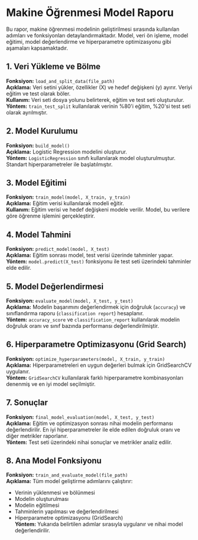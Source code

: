 # Makine Öğrenmesi Model Raporu

Bu rapor, makine öğrenmesi modelinin geliştirilmesi sırasında kullanılan adımları ve fonksiyonları detaylandırmaktadır. Model, veri ön işleme, model eğitimi, model değerlendirme ve hiperparametre optimizasyonu gibi aşamaları kapsamaktadır.

## 1. Veri Yükleme ve Bölme
**Fonksiyon:** `load_and_split_data(file_path)`  
**Açıklama:** Veri setini yükler, özellikler (X) ve hedef değişkeni (y) ayırır. Veriyi eğitim ve test olarak böler.  
**Kullanım:** Veri seti dosya yolunu belirterek, eğitim ve test seti oluşturulur.  
**Yöntem:** `train_test_split` kullanılarak verinin %80'i eğitim, %20'si test seti olarak ayrılmıştır.

## 2. Model Kurulumu
**Fonksiyon:** `build_model()`  
**Açıklama:** Logistic Regression modelini oluşturur.  
**Yöntem:** `LogisticRegression` sınıfı kullanılarak model oluşturulmuştur. Standart hiperparametreler ile başlatılmıştır.

## 3. Model Eğitimi
**Fonksiyon:** `train_model(model, X_train, y_train)`  
**Açıklama:** Eğitim verisi kullanılarak modeli eğitir.  
**Kullanım:** Eğitim verisi ve hedef değişkeni modele verilir. Model, bu verilere göre öğrenme işlemini gerçekleştirir.

## 4. Model Tahmini
**Fonksiyon:** `predict_model(model, X_test)`  
**Açıklama:** Eğitim sonrası model, test verisi üzerinde tahminler yapar.  
**Yöntem:** `model.predict(X_test)` fonksiyonu ile test seti üzerindeki tahminler elde edilir.

## 5. Model Değerlendirmesi
**Fonksiyon:** `evaluate_model(model, X_test, y_test)`  
**Açıklama:** Modelin başarımını değerlendirmek için doğruluk (`accuracy`) ve sınıflandırma raporu (`classification report`) hesaplanır.  
**Yöntem:** `accuracy_score` ve `classification_report` kullanılarak modelin doğruluk oranı ve sınıf bazında performansı değerlendirilmiştir.

## 6. Hiperparametre Optimizasyonu (Grid Search)
**Fonksiyon:** `optimize_hyperparameters(model, X_train, y_train)`  
**Açıklama:** Hiperparametreleri en uygun değerleri bulmak için GridSearchCV uygulanır.  
**Yöntem:** `GridSearchCV` kullanılarak farklı hiperparametre kombinasyonları denenmiş ve en iyi model seçilmiştir.

## 7. Sonuçlar
**Fonksiyon:** `final_model_evaluation(model, X_test, y_test)`  
**Açıklama:** Eğitim ve optimizasyon sonrası nihai modelin performansı değerlendirilir. En iyi hiperparametreler ile elde edilen doğruluk oranı ve diğer metrikler raporlanır.  
**Yöntem:** Test seti üzerindeki nihai sonuçlar ve metrikler analiz edilir.

## 8. Ana Model Fonksiyonu
**Fonksiyon:** `train_and_evaluate_model(file_path)`  
**Açıklama:** Tüm model geliştirme adımlarını çalıştırır:
  - Verinin yüklenmesi ve bölünmesi
  - Modelin oluşturulması
  - Modelin eğitilmesi
  - Tahminlerin yapılması ve değerlendirilmesi
  - Hiperparametre optimizasyonu (GridSearch)  
**Yöntem:** Yukarıda belirtilen adımlar sırasıyla uygulanır ve nihai model değerlendirilir.

